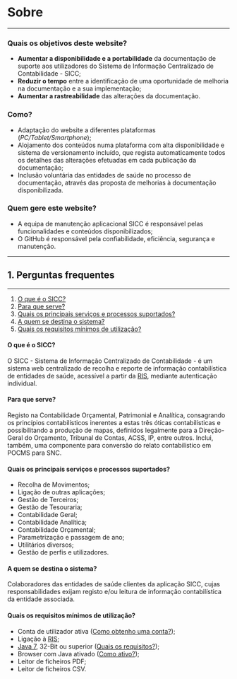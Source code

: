 # Sobre

---

### Quais os objetivos deste website?

-   **Aumentar a disponibilidade e a portabilidade** da documentação de suporte aos utilizadores do Sistema de Informação Centralizado de Contabilidade - SICC;
-   **Reduzir o tempo** entre a identificação de uma oportunidade de melhoria na documentação e a sua implementação;
-   **Aumentar a rastreabilidade** das alterações da documentação.

### Como?

-   Adaptação do website a diferentes plataformas (_PC/Tablet/Smartphone_);
-   Alojamento dos conteúdos numa plataforma com alta disponibilidade e sistema de versionamento incluído, que regista automaticamente todos os detalhes das alterações efetuadas em cada publicação da documentação;
-   Inclusão voluntária das entidades de saúde no processo de documentação, através das proposta de melhorias à documentação disponibilizada.

### Quem gere este website?

-   A equipa de manutenção aplicacional SICC é responsável pelas funcionalidades e conteúdos disponibilizados;
-   O GitHub é responsável pela confiabilidade, eficiência, segurança e manutenção.

---

<a name="perguntas_frequentes"></a>

## 1. Perguntas frequentes

---

1.  [O que é o SICC?](#que_sicc)
2.  [Para que serve?](#para_que_serve)
3.  [Quais os principais serviços e processos suportados?](#quais_principais_servicos_processos_suportados)
4.  [A quem se destina o sistema?](#quem_se_destina_sistema)
5.  [Quais os requisitos mínimos de utilização?](#quais_requisitos_minimos)

<a name="o_que_e_o_sicc"></a>

#### O que é o SICC?

O SICC - Sistema de Informação Centralizado de Contabilidade - é um sistema web centralizado de recolha e reporte de informação contabilística de entidades de saúde, acessível a partir da [RIS][ris], mediante autenticação individual.

[ris]: http://spms.min-saude.pt/product/ris-rede-informatica-da-saude/ "RIS"

<a name="para_que_serve"></a>

#### Para que serve?

Registo na Contabilidade Orçamental, Patrimonial e Analítica, consagrando os princípios contabilísticos inerentes a estas três óticas contabilísticas e possibilitando a produção de mapas, definidos legalmente para a Direção-Geral do Orçamento, Tribunal de Contas, ACSS, IP, entre outros. Inclui, também, uma componente para conversão do relato contabilístico em POCMS para SNC.

<a name="quais_principais_servicos_processos_suportados"></a>

#### Quais os principais serviços e processos suportados?

-   Recolha de Movimentos;
-   Ligação de outras aplicações;
-   Gestão de Terceiros;
-   Gestão de Tesouraria;
-   Contabilidade Geral;
-   Contabilidade Analítica;
-   Contabilidade Orçamental;
-   Parametrização e passagem de ano;
-   Utilitários diversos;
-   Gestão de perfis e utilizadores.

<a name="quem_se_destina_sistema"></a>

#### A quem se destina o sistema?

Colaboradores das entidades de saúde clientes da aplicação SICC, cujas responsabilidades exijam registo e/ou leitura de informação contabilística da entidade associada.

<a name="quais_requisitos_minimos"></a>
#### Quais os requisitos mínimos de utilização?

-   Conta de utilizador ativa ([Como obtenho uma conta?][Como obtenho uma conta?]);
-   Ligação à [RIS][ris];
-   [Java 7][java7], 32-Bit ou superior ([Quais os requisitos?][Quais os requisitos?]);
-   Browser com Java ativado ([Como ativo?][aa532842]);
-   Leitor de ficheiros PDF;
-   Leitor de ficheiros CSV.

[Como obtenho uma conta?]: https://adicionar_link_para_procedimento_oficial "Como obtenho uma conta?"
[java7]: https://www.java.com "Java7"
[Quais os requisitos?]: https://www.java.com/pt_BR/download/help/sysreq.xml "Quais os requisitos?"
  [aa532842]: https://java.com/en/download/help/enable_browser.xml "como_ativo_java"
